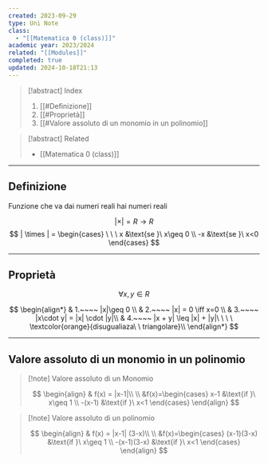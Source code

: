 ```yaml
---
created: 2023-09-29
type: Uni Note
class:
  - "[[Matematica 0 (class)]]"
academic year: 2023/2024
related: "[[Modules]]"
completed: true
updated: 2024-10-18T21:13
---
```


>[!abstract] Index
>1. [[#Definizione]]
>2. [[#Proprietà]]
>3. [[#Valore assoluto di un monomio in un polinomio]]

>[!abstract] Related
>- [[Matematica 0 (class)]]

---
## Definizione

Funzione che va dai numeri reali hai numeri reali

$$|\times|= R \to R$$
$$
| \times | = 
\begin{cases}
   \ \ \ x &\text{se }\ x\geq 0 \\
   -x &\text{se }\ x<0
\end{cases}
$$

---
## Proprietà

$$
\forall x,y\in R
$$


$$
\begin{align*}
& 1.~~~~ |x|\geq 0 \\
& 2.~~~~ |x| = 0 \iff x=0  \\
& 3.~~~~ |x\cdot y| = |x| \cdot |y|\\
& 4.~~~~ |x + y| \leq |x| + |y|\ \  \ \ \textcolor{orange}{disugualiaza\ \ triangolare}\\
\end{align*}
$$

---
## Valore assoluto di un monomio in un polinomio

>[!note] Valore assoluto di un Monomio
>
>$$
>\begin{align}
>& f(x) = |x-1|\\ \\
>&f(x)=\begin{cases}
>x-1 &\text{if }\ x\geq 1 \\
>-(x-1) &\text{if }\ x<1 
>\end{cases}
>\end{align}
>$$

>[!note] Valore assoluto di un polinomio
>
>$$
>\begin{align}
>& f(x) = |x-1| (3-x)\\ \\
>&f(x)=\begin{cases}
>(x-1)(3-x) &\text{if }\ x\geq 1 \\
>-(x-1)(3-x) &\text{if }\ x<1 
>\end{cases}
>\end{align}
>$$

